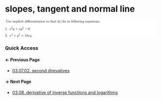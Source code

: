 # slopes, tangent and normal line

![images may take a while to load...](03.slopes.png)

### Quick Access

#### &#8592; Previous Page

* [03.07.02. second direvatives](./../../03.derivatives/07.implicit_differentiation/02.second-derivatives.md)

#### &#8594; Next Page

* [03.08. derivative of inverse functions and logarithms](./../../03.derivatives/08.inverse_functions_and_logarithms/00.README.md)
